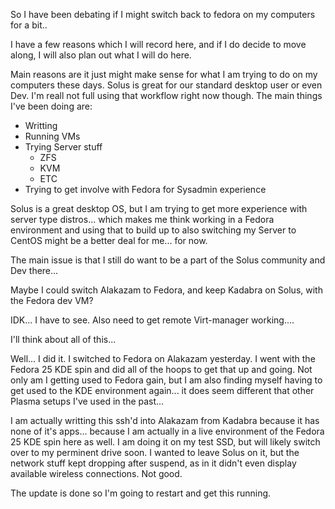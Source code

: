 So I have been debating if I might switch back to fedora on my computers for a bit..

I have a few reasons which I will record here, and if I do decide to move along,
I will also plan out what I will do here. 

Main reasons are it just might make sense for what I am trying to do on my
computers these days. Solus is great for our standard desktop user or even Dev.
I'm reall not full using that workflow right now though. The main things I've
been doing are:

- Writting
- Running VMs
- Trying Server stuff
  - ZFS
  - KVM
  - ETC
- Trying to get involve with Fedora for Sysadmin experience

Solus is a great desktop OS, but I am trying to get more experience with server
type distros... which makes me think working in a Fedora environment and using
that to build up to also switching my Server to CentOS might be a better deal
for me... for now.

The main issue is that I still do want to be a part of the Solus community and
Dev there...

Maybe I could switch Alakazam to Fedora, and keep Kadabra on Solus, with the
Fedora dev VM?

IDK... I have to see. Also need to get remote Virt-manager working....


I'll think about all of this...


Well... I did it. I switched to Fedora on Alakazam yesterday. I went with the Fedora 25 KDE spin
and did all of the hoops to get that up and going. Not only am I getting used to Fedora gain, but
I am also finding myself having to get used to the KDE environment again... it does seem different
that other Plasma setups I've used in the past...

I am actually writting this ssh'd into Alakazam from Kadabra because it has none of it's apps...
because I am actually in a live environment of the Fedora 25 KDE spin here as well. I am doing it on
my test SSD, but will likely switch over to my perminent drive soon. I wanted to leave Solus on it,
but the network stuff kept dropping after suspend, as in it didn't even display available wireless
connections. Not good.

The update is done so I'm going to restart and get this running.
